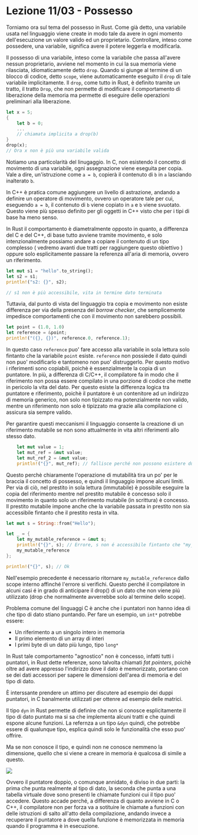 # Lezione 11/03 - Possesso

Torniamo ora sul tema del possesso in Rust.
Come già detto, una variabile usata nel linguaggio viene create in modo tale da avere in ogni momento dell'esecuzione un valore valido ed un proprietario.
Controllare, inteso come possedere, una variabile, significa avere il potere leggerla e modificarla.

Il possesso di una variabile, inteso come la variabile che passa all'avere nessun proprietario, avviene nel momento in cui la sua memoria viene rilasciata, idiomaticamente detto `drop`.
Quando si giunge al termine di un blocco di codice, detto `scope`, viene automaticamente eseguito il `drop` di tale variabile implicitamente.
Il `drop`, come tutto in Rust, è definito tramite un tratto, il tratto `Drop`, che non permette di modificare il comportamento di liberazione della memoria ma permette di eseguire delle operazioni preliminari alla liberazione.

```rust
let x = 5;
{
    let b = 0;
    ...
    // chiamata implicita a drop(b)
}
drop(x);
// Ora x non è più una variabile valida
```

Notiamo una particolarità del linugaggio.
In C, non esistendo il concetto di movimento di una variabile, ogni assegnazione viene eseguita per copia.
Vale a dire, un'istruzione come `a = b`, copierà il contenuto di `b` in `a` lasciando inalterato `b`.

In C++ è pratica comune aggiungere un livello di astrazione, andando a definire un operatore di movimento, ovvero un operatore tale per cui, eseguendo `a = b`, il contenuto di `b` viene copiato in `a` e `b` viene svuotato.
Questo viene più spesso definito per gli oggetti in C++ visto che per i tipi di base ha meno senso.

In Rust il comportamento è diametralmente opposto in quanto, a differenza del C e del C++, di base tutto avviene tramite movimento, e solo intenzionalmente possiamo andare a copiare il contenuto di un tipo complesso ( vedremo avanti due tratti per raggiungere questo obiettivo ) oppure solo esplicitamente passare la referenza all'aria di memoria, ovvero un riferimento.

```rust
let mut s1 = "hello".to_string();
let s2 = s1;
println!("s2: {}", s2);

// s1 non è più accessibile, vita in termine dato terminata
```

Tuttavia, dal punto di vista del linguaggio tra copia e movimento non esiste differenza per via della presenza del _borrow checker_, che semplicemente impedisce comportamenti che con il movimento non sarebbero possibili.

```rust
let point = (1.0, 1.0)
let reference = &point;
println!("({}, {})", reference.0, reference.1);
```

In questo caso `reference` puo' fare accesso alla variabile in sola lettura solo fintanto che la variabile `point` esiste.
`reference` non possiede il dato quindi non puo' modificarlo e tantomeno non puo' distruggerlo. Per questo motivo i riferimenti sono copiabili, poichè è essenzialmente la copia di un puntatore.
In più, a differenza di C/C++, il compilatore fa in modo che il riferimento non possa essere compilato in una porzione di codice che mette in pericolo la vita del dato.
Per questo esiste la differenza logica tra puntatore e riferimento, poichè il puntatore è un contenitore ad un indirizzo di memoria generico, non solo non tipizzato ma potenzialmente non valido, mentre un riferimento non solo è tipizzato ma grazie alla compilazione ci assicura sia sempre valido.

Per garantire questi meccanismi il linguaggio consente la creazione di un riferimento mutabile se non sono attualmente in vita altri riferimenti allo stesso dato.

```rust
    let mut value = 1;
    let mut_ref = &mut value;
    let mut_ref_2 = &mut value;
    println!("{}", mut_ref); // fallisce perché non possono esistere due riferimenti mutabili allo stesso momento.
```

Questo perchè chiaramente l'operazione di mutabilità tira un po' per le braccia il concetto di possesso, e quindi il linguaggio impone alcuni limiti.
Per via di ciò, nel prestito in sola lettura (immutabile) è possibile eseguire la copia del riferimento mentre nel prestito mutabile è concesso solo il movimento in quanto solo un riferimento mutabile (in scrittura) è concesso.
Il prestito mutabile impone anche che la variabile passata in prestito non sia accessibile fintanto che il prestito resta in vita.

```rust
let mut s = String::from("Hello");

let _ = {
    let my_mutable_reference = &mut s;
    println!("{}", s); // Errore, s non é accessibile fintanto che "my_mutable_reference" é in vita
    my_mutable_reference
};

println!("{}", s); // Ok
```

Nell'esempio precedente é necessario ritornare `my_mutable_reference` dallo scope interno affinché l'errore si verifichi. Questo perché il compilatore in alcuni casi é in grado di anticipare il drop() di un dato che non viene piú utilizzato (drop che normalmente avverrebbe solo al termine dello scope).

Problema comune del linguaggi C è anche che i puntatori non hanno idea di che tipo di dato stiano puntando.
Per fare un esempio, un `int*` potrebbe essere:

- Un riferimento a un singolo intero in memoria
- Il primo elemento di un array di interi
- I primi byte di un dato più lungo, tipo `long*`

In Rust tale comportamento "agnostico" non è concesso, infatti tutti i puntatori, in Rust dette referenze, sono talvolta chiamati _fat pointers_, poichè oltre ad avere appresso l'indirizzo dove il dato è memorizzato, portano con se dei dati accessori per sapere le dimensioni dell'area di memoria e del tipo di dato.

È interssante prendere un attimo per discutere ad esempio dei duppi puntatori, in C banalmente utilizzati per ottenre ad esempio delle matrici.

Il tipo `dyn` in Rust permette di definire che non si conosce esplicitamente il tipo di dato puntato ma si sa che implementa alcuni tratti e che quindi espone alcune funzioni.
La refernza a un tipo `&dyn` quindi, che potrebbe essere di qualunque tipo, esplica quindi solo le funzionalità che esso puo' offrire.

Ma se non conosce il tipo, e quindi non ne conosce nemmeno la dimensione, quello che si viene a creare in memoria è qualcosa di simile a questo.

![](../imgs/2022-03-11-15-26-59.png)

Ovvero il puntatore doppio, o comunque annidato, è diviso in due parti:
la prima che punta realmente al tipo di dato, la seconda che punta a una tabella virtuale dove sono presenti le chiamate funzioni cui il tipo puo' accedere.
Questo accade perché, a differenza di quanto avviene in C o C++, il compilatore non per forza va a sotituire le chiamate a funzioni con delle istruzioni di salto all'atto della compilazione, andando invece a recuperare il puntatore a dove quella funzione è memorizzata in memoria quando il programma è in esecuzione.
